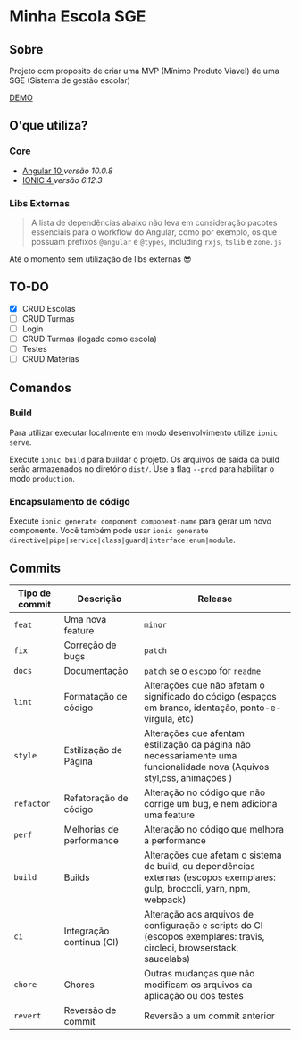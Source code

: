 # Minha Escola SGE

## Sobre

Projeto com proposito de criar uma MVP (Mínimo Produto Viavel) de uma SGE (Sistema de gestão escolar)

[DEMO]()

## O'que utiliza?

### Core

- [Angular 10 ](https://angular.io/) <i>versão 10.0.8</i>
- [IONIC 4 ](https://ionicframework.com/) <i>versão 6.12.3</i>

### Libs Externas

> A lista de dependências abaixo não leva em consideração pacotes essenciais para o workflow do Angular, como por exemplo, os que possuam prefixos `@angular` e `@types`, including `rxjs`, `tslib` e `zone.js`

<p>Até o momento sem utilização de libs externas 😎</p>

## TO-DO

- [x] CRUD Escolas
- [ ] CRUD Turmas
- [ ] Login
- [ ] CRUD Turmas (logado como escola)
- [ ] Testes
- [ ] CRUD Matérias

## Comandos

### Build

Para utilizar executar localmente em modo desenvolvimento utilize `ionic serve`.

Execute `ionic build` para buildar o projeto. Os arquivos de saída da build serão armazenados no diretório `dist/`. Use a flag `--prod` para habilitar o modo `production`.

### Encapsulamento de código

Execute `ionic generate component component-name` para gerar um novo componente. Você também pode usar `ionic generate directive|pipe|service|class|guard|interface|enum|module`.

## Commits

| Tipo de commit | Descrição                | Release                                                                                                                     |
| -------------- | ------------------------ | --------------------------------------------------------------------------------------------------------------------------- |
| `feat`         | Uma nova feature         | `minor`                                                                                                                     |
| `fix`          | Correção de bugs         | `patch`                                                                                                                     |
| `docs`         | Documentação             | `patch` se o `escopo` for `readme`                                                                                          |
| `lint`         | Formatação de código     | Alterações que não afetam o significado do código (espaços em branco, identação, ponto-e-virgula, etc)                      |
| `style`        | Estilização de Página    | Alterações que afentam estilização da página não necessariamente uma funcionalidade nova (Aquivos styl,css, animações )     |
| `refactor`     | Refatoração de código    | Alteração no código que não corrige um bug, e nem adiciona uma feature                                                      |
| `perf`         | Melhorias de performance | Alteração no código que melhora a performance                                                                               |
| `build`        | Builds                   | Alterações que afetam o sistema de build, ou dependências externas (escopos exemplares: gulp, broccoli, yarn, npm, webpack) |
| `ci`           | Integração continua (CI) | Alteração aos arquivos de configuração e scripts do CI (escopos exemplares: travis, circleci, browserstack, saucelabs)      |
| `chore`        | Chores                   | Outras mudanças que não modificam os arquivos da aplicação ou dos testes                                                    |
| `revert`       | Reversão de commit       | Reversão a um commit anterior                                                                                               |
